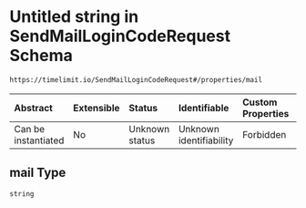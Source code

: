 # Untitled string in SendMailLoginCodeRequest Schema

```txt
https://timelimit.io/SendMailLoginCodeRequest#/properties/mail
```



| Abstract            | Extensible | Status         | Identifiable            | Custom Properties | Additional Properties | Access Restrictions | Defined In                                                                                            |
| :------------------ | :--------- | :------------- | :---------------------- | :---------------- | :-------------------- | :------------------ | :---------------------------------------------------------------------------------------------------- |
| Can be instantiated | No         | Unknown status | Unknown identifiability | Forbidden         | Allowed               | none                | [SendMailLoginCodeRequest.schema.json\*](SendMailLoginCodeRequest.schema.json "open original schema") |

## mail Type

`string`
